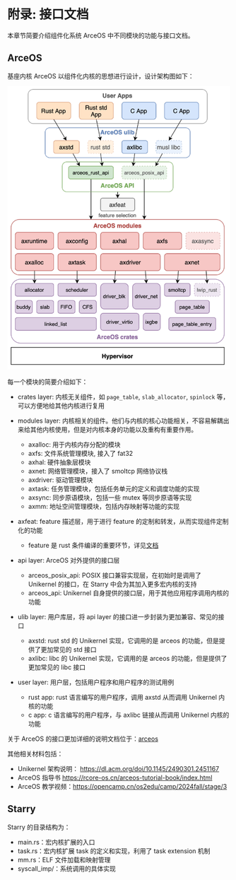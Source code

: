 # 附录: 接口文档

本章节简要介绍组件化系统 ArceOS 中不同模块的功能与接口文档。

## ArceOS

基座内核 ArceOS 以组件化内核的思想进行设计，设计架构图如下：

![](./assets/arceos.png)

每一个模块的简要介绍如下：

- crates layer: 内核无关组件，如 `page_table`, `slab_allocator`, `spinlock` 等，可以方便地给其他内核进行复用

- modules layer: 内核相关的组件。他们与内核的核心功能相关，不容易解耦出来给其他内核使用，但是对内核本身的功能以及重构有重要作用。
    - axalloc: 用于内核内存分配的模块
    - axfs: 文件系统管理模块, 接入了 fat32
    - axhal: 硬件抽象层模块
    - axnet: 网络管理模块，接入了 smoltcp 网络协议栈
    - axdriver: 驱动管理模块
    - axtask: 任务管理模块，包括任务单元的定义和调度功能的实现
    - axsync: 同步原语模块，包括一些 mutex 等同步原语等实现
    - axmm: 地址空间管理模块，包括内存映射等功能的实现

- axfeat: feature 描述层，用于进行 feature 的定制和转发，从而实现组件定制化的功能
    - feature 是 rust 条件编译的重要环节，详见[文档](https://doc.rust-lang.org/cargo/reference/features.html)

- api layer: ArceOS 对外提供的接口层
    - arceos_posix_api: POSIX 接口兼容实现层，在初始时是调用了 Unikernel 的接口，在 Starry 中会为其加入更多宏内核的支持
    - arceos_api: Unikernel 自身提供的接口层，用于其他应用程序调用内核的功能

- ulib layer: 用户库层，将 api layer 的接口进一步封装为更加兼容、常见的接口
    - axstd: rust std 的 Unikernel 实现，它调用的是 arceos 的功能，但是提供了更加常见的 std 接口
    - axlibc: libc 的 Unikernel 实现，它调用的是 arceos 的功能，但是提供了更加常见的 libc 接口

- user layer: 用户层，包括用户程序和用户程序的测试用例
    - rust app: rust 语言编写的用户程序，调用 axstd 从而调用 Unikernel 内核的功能
    - c app: c 语言编写的用户程序，与 axlibc 链接从而调用 Unikernel 内核的功能
    
关于 ArceOS 的接口更加详细的说明文档位于：[arceos](https://arceos.org/arceos/)

其他相关材料包括：
- Unikernel 架构说明： https://dl.acm.org/doi/10.1145/2490301.2451167
- ArceOS 指导书 https://rcore-os.cn/arceos-tutorial-book/index.html
- ArceOS 教学视频：https://opencamp.cn/os2edu/camp/2024fall/stage/3

## Starry

Starry 的目录结构为：

- main.rs：宏内核扩展的入口
- task.rs：宏内核扩展 task 的定义和实现，利用了 task extension 机制
- mm.rs：ELF 文件加载和映射管理
- syscall_imp/：系统调用的具体实现